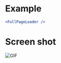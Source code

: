 # Example

```jsx
<FullPageLoader />
```

# Screen shot

![GIF](https://user-images.githubusercontent.com/69336518/189485317-8fcdcf96-7158-4f89-87b9-b2d21b992b23.gif)
